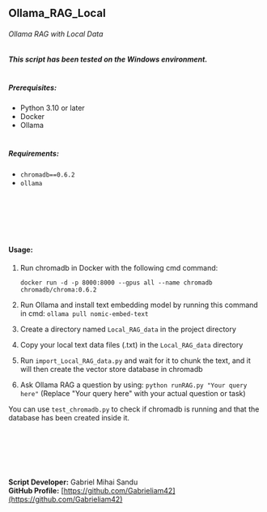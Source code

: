 ## Ollama_RAG_Local

###### Ollama RAG with Local Data

##### This script has been tested on the Windows environment.
#

##### Prerequisites:

- Python 3.10 or later
- Docker
- Ollama
#

##### Requirements:

- `chromadb==0.6.2`
- `ollama`




<br><br>





<br><br>

#### Usage:

1. Run chromadb in Docker with the following cmd command:

   `docker run -d -p 8000:8000 --gpus all --name chromadb chromadb/chroma:0.6.2`

2. Run Ollama and install text embedding model by running this command in cmd: `ollama pull nomic-embed-text`

3. Create a directory named `Local_RAG_data` in the project directory

4. Copy your local text data files (.txt) in the `Local_RAG_data` directory

5. Run `import_Local_RAG_data.py` and wait for it to chunk the text, and it will then create the vector store database in chromadb

6. Ask Ollama RAG a question by using: `python runRAG.py "Your query here"` (Replace "Your query here" with your actual question or task)

You can use `test_chromadb.py` to check if chromadb is running and that the database has been created inside it.

<br><br>





<br><br>


**Script Developer:** Gabriel Mihai Sandu  
**GitHub Profile:** [https://github.com/Gabrieliam42](https://github.com/Gabrieliam42)
